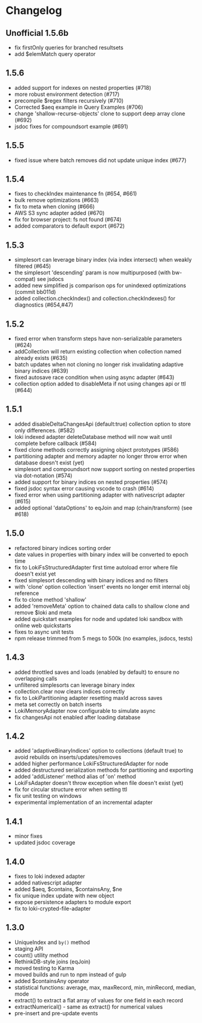 # Changelog

## Unofficial 1.5.6b

- fix firstOnly queries for branched resultsets
- add \$elemMatch query operator

## 1.5.6

- added support for indexes on nested properties (#718)
- more robust environment detection (#717)
- precompile \$regex filters recursively (#710)
- Corrected \$aeq example in Query Examples (#706)
- change 'shallow-recurse-objects' clone to support deep array clone (#692)
- jsdoc fixes for compoundsort example (#691)

## 1.5.5

- fixed issue where batch removes did not update unique index (#677)

## 1.5.4

- fixes to checkIndex maintenance fn (#654, #661)
- bulk remove optimizations (#663)
- fix to meta when cloning (#666)
- AWS S3 sync adapter added (#670)
- fix for browser project: fs not found (#674)
- added comparators to default export (#672)

## 1.5.3

- simplesort can leverage binary index (via index intersect) when weakly
  filtered (#645)
- the simplesort 'descending' param is now multipurposed (with bw-compat) see
  jsdocs
- added new simplified js comparison ops for unindexed optimizations (commit
  bb011d)
- added collection.checkIndex() and collection.checkIndexes() for diagnostics
  (#654,#47)

## 1.5.2

- fixed error when transform steps have non-serializable parameters (#624)
- addCollection will return existing collection when collection named already
  exists (#635)
- batch updates when not cloning no longer risk invalidating adaptive binary
  indices (#639)
- fixed autosave race condition when using async adapter (#643)
- collection option added to disableMeta if not using changes api or ttl (#644)

## 1.5.1

- added disableDeltaChangesApi (default:true) collection option to store only
  differences. (#582)
- loki indexed adapter deleteDatabase method will now wait until complete before
  callback (#584)
- fixed clone methods correctly assigning object prototypes (#586)
- partitioning adapter and memory adapter no longer throw error when database
  doesn't exist (yet)
- simplesort and compoundsort now support sorting on nested properties via
  dot-notation (#574)
- added support for binary indices on nested properties (#574)
- fixed jsdoc syntax error causing vscode to crash (#614)
- fixed error when using partitioning adapter with nativescript adapter (#615)
- added optional 'dataOptions' to eqJoin and map (chain/transform) (see #618)

## 1.5.0

- refactored binary indices sorting order
- date values in properties with binary index will be converted to epoch time
- fix to LokiFsStructuredAdapter first time autoload error where file doesn't
  exist yet
- fixed simplesort descending with binary indices and no filters
- with 'clone' option collection 'insert' events no longer emit internal obj
  reference
- fix to clone method 'shallow'
- added 'removeMeta' option to chained data calls to shallow clone and remove
  \$loki and meta
- added quickstart examples for node and updated loki sandbox with online web
  quickstarts
- fixes to async unit tests
- npm release trimmed from 5 megs to 500k (no examples, jsdocs, tests)

## 1.4.3

- added throttled saves and loads (enabled by default) to ensure no overlapping
  calls
- unfiltered simplesorts can leverage binary index
- collection.clear now clears indices correctly
- fix to LokiPartitioning adapter resetting maxId across saves
- meta set correctly on batch inserts
- LokiMemoryAdapter now configurable to simulate async
- fix changesApi not enabled after loading database

## 1.4.2

- added 'adaptiveBinaryIndices' option to collections (default true) to avoid
  rebuilds on inserts/updates/removes
- added higher performance LokiFsStructuredAdapter for node
- added destructured serialization methods for partitioning and exporting
- added 'addListener' method alias of 'on' method
- LokiFsAdapter doesn't throw exception when file doesn't exist (yet)
- fix for circular structure error when setting ttl
- fix unit testing on windows
- experimental implementation of an incremental adapter

## 1.4.1

- minor fixes
- updated jsdoc coverage

## 1.4.0

- fixes to loki indexed adapter
- added nativescript adapter
- added $aeq, $contains, $containsAny, $ne
- fix unique index update with new object
- expose persistence adapters to module export
- fix to loki-crypted-file-adapter

## 1.3.0

- UniqueIndex and `by()` method
- staging API
- count() utility method
- RethinkDB-style joins (eqJoin)
- moved testing to Karma
- moved builds and run to npm instead of gulp
- added \$containsAny operator
- statistical functions: average, max, maxRecord, min, minRecord, median, mode
- extract() to extract a flat array of values for one field in each record
- extractNumerical() - same as extract() for numerical values
- pre-insert and pre-update events
